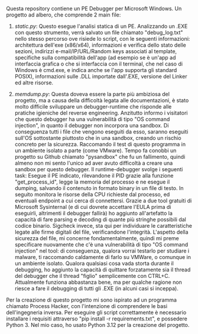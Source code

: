 Questa repository contiene un PE Debugger per Microsoft Windows. Un progetto ad albero, che comprende 2 main file:

1. *static.py*: Questo esegue l'analisi statica di un PE. Analizzando un .EXE con questo strumento, verrà salvato un file chiamato "debug_log.txt" nello stesso percorso ove risiede lo script, con le seguenti informazioni: architettura dell'exe (x86/x64), informazioni e verifica dello stato delle sezioni, indirizzi e-mail/IP/URL/Random keys associati al template, specifiche sulla compatibilità dell'app (ad esempio se è un'app ad interfaccia grafica o che si interfaccia con il terminal, che nel caso di Windows è cmd.exe, e indica anche se l'app supporta gli standard POSIX), informazioni sulle .DLL importate dall'.EXE, versione del Linker ed altre risorse.

2. *memdump.py*: Questa doveva essere la parte più ambiziosa del progetto, ma a causa della difficoltà legata alle documentazioni, è stato molto difficile sviluppare un debugger-runtime che risponde alle pratiche igieniche del reverse engineering. Anzitutto informo i visitatori che questo debugger ha una vulnerabilità di tipo "OS command injection", in quanto il debugger non incorpora una sandbox. Di conseguenza tutti i file che vengono eseguiti da esso, saranno eseguiti sull'OS sottostante piuttosto che in una sandbox, creando un rischio concreto per la sicurezza. Raccomando il test di questo programma in un ambiente isolato a parte (come VMware). Tempo fa conobbi un progetto su Github chiamato "pysandbox" che fu un fallimento, quindi almeno non mi sento l'unico ad aver avuto difficoltà a creare una sandbox per questo debugger. Il runtime-debugger svolge i seguenti task: Esegue il PE indicato, rilevandone il PID grazie alla funzione "get_process_id", legge la memoria del processo e ne esegue il dumping, salvando il contenuto in formato binary in un file di testo. In seguito monitora le risorse della CPU richieste dal processo, ed eventuali endpoint a cui cerca di connettersi. Grazie a due tool gratuiti di Microsoft Sysinternal (e di cui dovrete accettare l'EULA prima di eseguirli, altrimenti il debugger fallirà) ho aggiunto all'artefatto la capacità di fare parsing e decoding di quante più stringhe possibili dal codice binario. Sigcheck invece, sta qui per individuare le caratteristiche legate alle firme digitali del file, verificandone l'integrità. L'aspetto della sicurezza del file, mi concerne fondamentalmente, quindi mi preme specificare nuovamente che c'è una vulnerabilità di tipo "OS command injection" nel tool: di conseguenza, qualora vorrai testarlo per studiare i malware, ti raccomando caldamente di farlo su VMWare, o comunque in un ambiente isolato. Qualora qualsiasi cosa vada storta durante il debugging, ho aggiunto la capacità di quittare forzatamente sia il thread del debugger che il thread "figlio" semplicemente con CTRL+C. Attualmente funziona abbastanza bene, ma per qualche ragione non riesce a fare il debugging di tutti gli .EXE (in alcuni casi si inceppa).

Per la creazione di questo progetto mi sono ispirato ad un programma chiamato Process Hacker, con l'intenzione di comprendere le basi dell'ingegneria inversa. Per eseguire gli script correttamente è necessario installare i requisiti attraverso "pip install -r requirements.txt", e possedere Python 3. Nel mio caso, ho usato Python 3.12 per la creazione del progetto.

